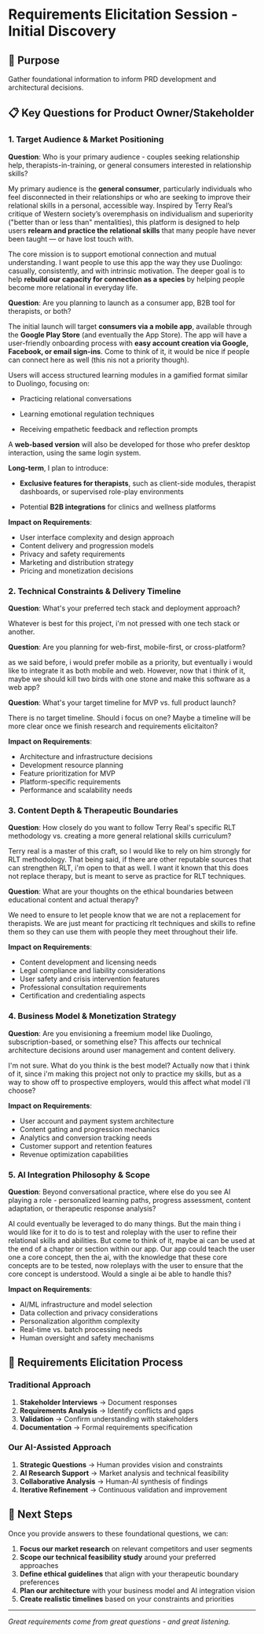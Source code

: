 # Requirements Elicitation Session - Initial Discovery

## 🎯 Purpose
Gather foundational information to inform PRD development and architectural decisions.

## 📋 Key Questions for Product Owner/Stakeholder

### 1. Target Audience & Market Positioning
**Question**: Who is your primary audience - couples seeking relationship help, therapists-in-training, or general consumers interested in relationship skills? 

My primary audience is the **general consumer**, particularly individuals who feel disconnected in their relationships or who are seeking to improve their relational skills in a personal, accessible way. Inspired by Terry Real’s critique of Western society’s overemphasis on individualism and superiority ("better than or less than" mentalities), this platform is designed to help users **relearn and practice the relational skills** that many people have never been taught — or have lost touch with.

The core mission is to support emotional connection and mutual understanding. I want people to use this app the way they use Duolingo: casually, consistently, and with intrinsic motivation. The deeper goal is to help **rebuild our capacity for connection as a species** by helping people become more relational in everyday life.



**Question**: Are you planning to launch as a consumer app, B2B tool for therapists, or both?

The initial launch will target **consumers via a mobile app**, available through the **Google Play Store** (and eventually the App Store). The app will have a user-friendly onboarding process with **easy account creation via Google, Facebook, or email sign-ins**. Come to think of it, it would be nice if people can connect here as well (this nis not a priority though).

Users will access structured learning modules in a gamified format similar to Duolingo, focusing on:

-   Practicing relational conversations
    
-   Learning emotional regulation techniques
    
-   Receiving empathetic feedback and reflection prompts
    

A **web-based version** will also be developed for those who prefer desktop interaction, using the same login system.

**Long-term**, I plan to introduce:

-   **Exclusive features for therapists**, such as client-side modules, therapist dashboards, or supervised role-play environments
    
-   Potential **B2B integrations** for clinics and wellness platforms

**Impact on Requirements**:
- User interface complexity and design approach
- Content delivery and progression models
- Privacy and safety requirements
- Marketing and distribution strategy
- Pricing and monetization decisions

### 2. Technical Constraints & Delivery Timeline
**Question**: What's your preferred tech stack and deployment approach? 

Whatever is best for this project, i'm not pressed with one tech stack or another. 


**Question**: Are you planning for web-first, mobile-first, or cross-platform? 

as we said before, i would prefer mobile as a priority, but eventually i would like to integrate it as both mobile and web. However, now that i think of it, maybe we should kill two birds with one stone and make this software as a web app?


**Question**: What's your target timeline for MVP vs. full product launch?

There is no target timeline. Should i focus on one? Maybe a timeline will be more clear once we finish research and requirements elicitaiton? 

**Impact on Requirements**:
- Architecture and infrastructure decisions
- Development resource planning
- Feature prioritization for MVP
- Platform-specific requirements
- Performance and scalability needs

### 3. Content Depth & Therapeutic Boundaries
**Question**: How closely do you want to follow Terry Real's specific RLT methodology vs. creating a more general relational skills curriculum? 

Terry real is a master of this craft, so I would like to rely on him strongly for RLT methodology. That being said, if there are other reputable sources that can strengthen RLT, i'm open to that as well. I want it known that this does not replace therapy, but is meant to serve as practice for RLT techniques. 

**Question**: What are your thoughts on the ethical boundaries between educational content and actual therapy?

We need to ensure to let people know that we are not a replacement for therapists. We are just meant for practicing rlt techniques and skills to refine them so they can use them with people they meet throughout their life. 

**Impact on Requirements**:
- Content development and licensing needs
- Legal compliance and liability considerations
- User safety and crisis intervention features
- Professional consultation requirements
- Certification and credentialing aspects

### 4. Business Model & Monetization Strategy
**Question**: Are you envisioning a freemium model like Duolingo, subscription-based, or something else? This affects our technical architecture decisions around user management and content delivery.

I'm not sure. What do you think is the best model? Actually now that i think of it, since i'm making this project not only to practice my skills, but as a way to show off to prospective employers, would this affect what model i'll choose?



**Impact on Requirements**:
- User account and payment system architecture
- Content gating and progression mechanics
- Analytics and conversion tracking needs
- Customer support and retention features
- Revenue optimization capabilities

### 5. AI Integration Philosophy & Scope
**Question**: Beyond conversational practice, where else do you see AI playing a role - personalized learning paths, progress assessment, content adaptation, or therapeutic response analysis?

AI could eventually be leveraged to do many things. But the main thing i would like for it to do is to test and roleplay with the user to refine their relational skills and abilities. But come to think of it, maybe ai can be used at the end of a chapter or section within our app. Our app could teach the user one a core concept, then the ai, with the knowledge that these core concepts are to be tested, now roleplays with the user to ensure that the core concept is understood. Would a single ai be able to handle this? 

**Impact on Requirements**:
- AI/ML infrastructure and model selection
- Data collection and privacy considerations
- Personalization algorithm complexity
- Real-time vs. batch processing needs
- Human oversight and safety mechanisms

## 🔄 Requirements Elicitation Process

### Traditional Approach
1. **Stakeholder Interviews** → Document responses
2. **Requirements Analysis** → Identify conflicts and gaps
3. **Validation** → Confirm understanding with stakeholders
4. **Documentation** → Formal requirements specification

### Our AI-Assisted Approach
1. **Strategic Questions** → Human provides vision and constraints
2. **AI Research Support** → Market analysis and technical feasibility
3. **Collaborative Analysis** → Human-AI synthesis of findings
4. **Iterative Refinement** → Continuous validation and improvement

## 📝 Next Steps

Once you provide answers to these foundational questions, we can:
1. **Focus our market research** on relevant competitors and user segments
2. **Scope our technical feasibility study** around your preferred approaches
3. **Define ethical guidelines** that align with your therapeutic boundary preferences
4. **Plan our architecture** with your business model and AI integration vision
5. **Create realistic timelines** based on your constraints and priorities

---

*Great requirements come from great questions - and great listening.*
